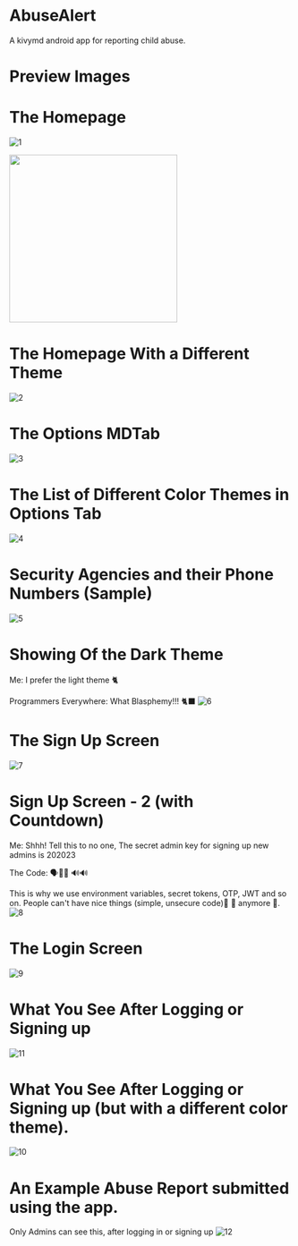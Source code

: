 # AbuseAlert
A kivymd android app for reporting child abuse.

# Preview Images 


# The Homepage 
![1]( =300x)

<img src = "[https://github.com/mosesab/AbuseAlert/assets/87482913/eec40228-2a8a-4747-9451-c279e590f7d5]" height = "300">   

# The Homepage With a Different Theme
![2](https://github.com/mosesab/AbuseAlert/assets/87482913/588bfeec-b8db-49ca-81c7-09e373c4344e)

# The Options MDTab
![3](https://github.com/mosesab/AbuseAlert/assets/87482913/4298c414-6ad7-4edf-8f38-f0ede0096f41)

# The List of Different Color Themes in Options Tab
![4](https://github.com/mosesab/AbuseAlert/assets/87482913/65c895b2-ce49-43a5-be83-707cf8cf7023)

# Security Agencies and their Phone Numbers (Sample)
![5](https://github.com/mosesab/AbuseAlert/assets/87482913/dfa55190-6d1c-4eee-9a20-b960d4dc150b)

# Showing Of the Dark Theme 
Me: I prefer the light theme 🐈

Programmers Everywhere: What Blasphemy!!! 🐈‍⬛
![6](https://github.com/mosesab/AbuseAlert/assets/87482913/5dae6ae1-847b-4815-b633-7dc959cb1317)

# The Sign Up Screen 
![7](https://github.com/mosesab/AbuseAlert/assets/87482913/fec10c95-d8db-48d6-ad24-e29f1b43ce64)

# Sign Up Screen - 2 (with Countdown)
Me: Shhh! Tell this to no one, The secret admin key for signing up new admins is 202023

The Code: 🗣️📢📢 🔊🔊

This is why we use environment variables, secret tokens, OTP, JWT and so on. 
People can't have nice things (simple, unsecure code)🥻 👗 anymore 🫠.
![8](https://github.com/mosesab/AbuseAlert/assets/87482913/9bbec038-1968-4c19-847e-b2f602588016)

# The Login Screen 
![9](https://github.com/mosesab/AbuseAlert/assets/87482913/c0fc8147-734d-4aba-8a27-24681e86c1bc)

# What You See After Logging or Signing up
![11](https://github.com/mosesab/AbuseAlert/assets/87482913/bfbf9fd6-d17c-4591-afcf-6adf65e765aa)

# What You See After Logging or Signing up (but with a different color theme).
![10](https://github.com/mosesab/AbuseAlert/assets/87482913/12fa697a-3e4a-4d0e-9f50-aa516c0c6f6c)

# An Example Abuse Report submitted using the app. 
Only Admins can see this, after logging in or signing up
![12](https://github.com/mosesab/AbuseAlert/assets/87482913/9853f33d-25be-433f-b5d3-780b513fa7eb)

